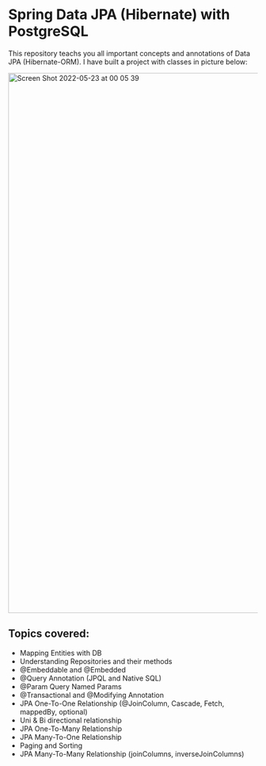 # Spring Data JPA (Hibernate) with PostgreSQL
This repository teachs you all important concepts and annotations of Data JPA (Hibernate-ORM). I have built a project with classes in picture below:

<img width="1091" alt="Screen Shot 2022-05-23 at 00 05 39" src="https://user-images.githubusercontent.com/33604928/169749237-88acff03-2dc5-4603-9a2d-2a32dad60006.png">

## Topics covered: 
- Mapping Entities with DB
- Understanding Repositories and their methods
- @Embeddable and @Embedded
- @Query Annotation (JPQL and Native SQL)
- @Param Query Named Params
- @Transactional and @Modifying Annotation
- JPA One-To-One Relationship (@JoinColumn, Cascade, Fetch, mappedBy, optional)
- Uni & Bi directional relationship
- JPA One-To-Many Relationship
- JPA Many-To-One Relationship
- Paging and Sorting
- JPA Many-To-Many Relationship (joinColumns, inverseJoinColumns)
